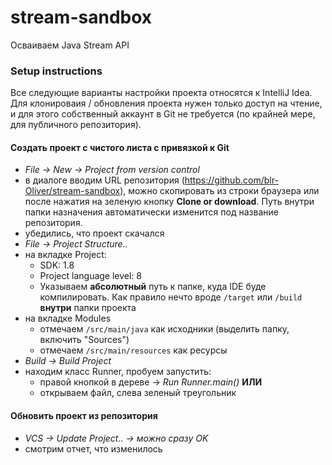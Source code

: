 # stream-sandbox
Осваиваем Java Stream API

### Setup instructions
Все следующие варианты настройки проекта относятся к IntelliJ Idea. Для клонироваия / обновления проекта нужен только доступ на чтение, и для этого собственный аккаунт в Git не требуется (по крайней мере, для публичного репозитория).

#### Создать проект с чистого листа с привязкой к Git 
 - *File -> New -> Project from version control*
 - в диалоге вводим URL репозитория (https://github.com/blr-Oliver/stream-sandbox), можно скопировать из строки браузера или после нажатия на зеленую кнопку **Clone or download**. Путь внутри папки назначения автоматически изменится под название репозитория.
 - убедились, что проект скачался
 - *File -> Project Structure..*
 - на вкладке Project:
    - SDK: 1.8
    - Project language level: 8
    - Указываем **абсолютный** путь к папке, куда IDE буде компилировать. Как правило нечто вроде `/target` или `/build` **внутри** папки проекта
 - на вкладке Modules
    - отмечаем `/src/main/java` как исходники (выделить папку, включить "Sources")
    - отмечаем `/src/main/resources` как ресурсы
 - *Build -> Build Project*
 - находим класс Runner, пробуем запустить:
    - правой кнопкой в дереве -> *Run Runner.main()* **ИЛИ**
    - открываем файл, слева зеленый треугольник

#### Обновить проект из репозитория
 - *VCS -> Update Project.. -> можно сразу OK*
 - смотрим отчет, что изменилось
